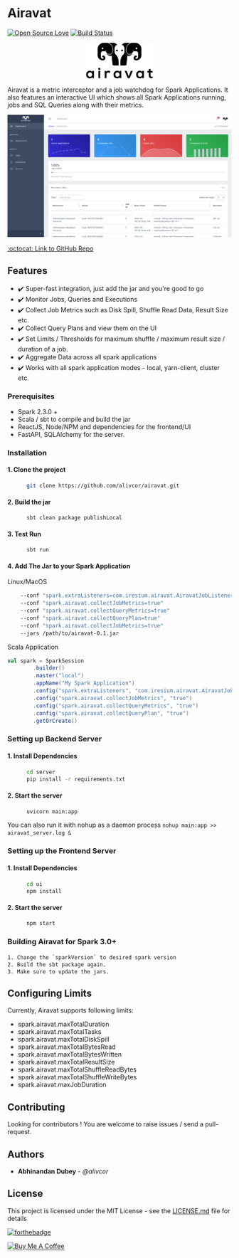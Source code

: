 # Airavat
[![Open Source Love](https://badges.frapsoft.com/os/v1/open-source.png?v=103)](https://github.com/alivcor/airavat)
[![Build Status](https://travis-ci.org/alivcor/airavat.svg?branch=master)](https://travis-ci.org/alivcor/airavat)

<p align="center">
<img src="https://github.com/alivcor/airavat/raw/master/assets/airavat_logo.png" width="150px"/>
</p>

Airavat is a metric interceptor and a job watchdog for Spark Applications. It also features an interactive UI which shows all Spark Applications running, jobs and SQL Queries along with their metrics.

![AiravatUI](ui/public/ui.png)


<a href="https://github.com/alivcor/airavat">:octocat: Link to GitHub Repo</a>

## Features

- :heavy_check_mark: Super-fast integration, just add the jar and you're good to go
- :heavy_check_mark: Monitor Jobs, Queries and Executions
- :heavy_check_mark: Collect Job Metrics such as Disk Spill, Shuffle Read Data, Result Size etc.
- :heavy_check_mark: Collect Query Plans and view them on the UI
- :heavy_check_mark: Set Limits / Thresholds for maximum shuffle / maximum result size / duration of a job.
- :heavy_check_mark: Aggregate Data across all spark applications
- :heavy_check_mark: Works with all spark application modes - local, yarn-client, cluster etc.


### Prerequisites

 - Spark 2.3.0 + 
 - Scala / sbt to compile and build the jar
 - ReactJS, Node/NPM and dependencies for the frontend/UI
 - FastAPI, SQLAlchemy for the server.

### Installation

#### 1. Clone the project

```bash
      git clone https://github.com/alivcor/airavat.git
```

#### 2. Build the jar

```bash
      sbt clean package publishLocal
```

#### 3. Test Run

```bash
      sbt run
```

#### 4. Add The Jar to your Spark Application

Linux/MacOS

```bash
    --conf "spark.extraListeners=com.iresium.airavat.AiravatJobListener"
    --conf "spark.airavat.collectJobMetrics=true"
    --conf "spark.airavat.collectQueryMetrics=true"
    --conf "spark.airavat.collectQueryPlan=true"
    --conf "spark.airavat.collectJobMetrics=true"
    --jars /path/to/airavat-0.1.jar
```

Scala Application

```scala
val spark = SparkSession
        .builder()
        .master("local")
        .appName("My Spark Application")
        .config("spark.extraListeners", "com.iresium.airavat.AiravatJobListener")
        .config("spark.airavat.collectJobMetrics", "true")
        .config("spark.airavat.collectQueryMetrics", "true")
        .config("spark.airavat.collectQueryPlan", "true")
        .getOrCreate()
```


### Setting up Backend Server


#### 1. Install Dependencies

```bash
      cd server
      pip install -r requirements.txt
```

#### 2. Start the server

```bash
      uvicorn main:app
```

You can also run it with nohup as a daemon process `nohup main:app >> airavat_server.log &`

### Setting up the Frontend Server


#### 1. Install Dependencies

```bash
      cd ui
      npm install
```

#### 2. Start the server

```bash
      npm start
```

### Building Airavat for Spark 3.0+

```
1. Change the `sparkVersion` to desired spark version
2. Build the sbt package again.
3. Make sure to update the jars.
```


## Configuring Limits

Currently, Airavat supports following limits:

- spark.airavat.maxTotalDuration
- spark.airavat.maxTotalTasks
- spark.airavat.maxTotalDiskSpill
- spark.airavat.maxTotalBytesRead
- spark.airavat.maxTotalBytesWritten
- spark.airavat.maxTotalResultSize
- spark.airavat.maxTotalShuffleReadBytes
- spark.airavat.maxTotalShuffleWriteBytes
- spark.airavat.maxJobDuration



## Contributing

Looking for contributors ! You are welcome to raise issues / send a pull-request.


## Authors

* **Abhinandan Dubey** - *@alivcor*

## License

This project is licensed under the MIT License - see the [LICENSE.md](LICENSE.md) file for details

[![forthebadge](http://forthebadge.com/images/badges/makes-people-smile.svg)](https://github.com/alivcor/airavat/#)

<a href="https://www.buymeacoffee.com/abhinandandubey" target="_blank"><img src="https://www.buymeacoffee.com/assets/img/custom_images/orange_img.png" alt="Buy Me A Coffee" style="height: 41px !important;width: 174px !important;box-shadow: 0px 3px 2px 0px rgba(190, 190, 190, 0.5) !important;-webkit-box-shadow: 0px 3px 2px 0px rgba(190, 190, 190, 0.5) !important;" ></a>
